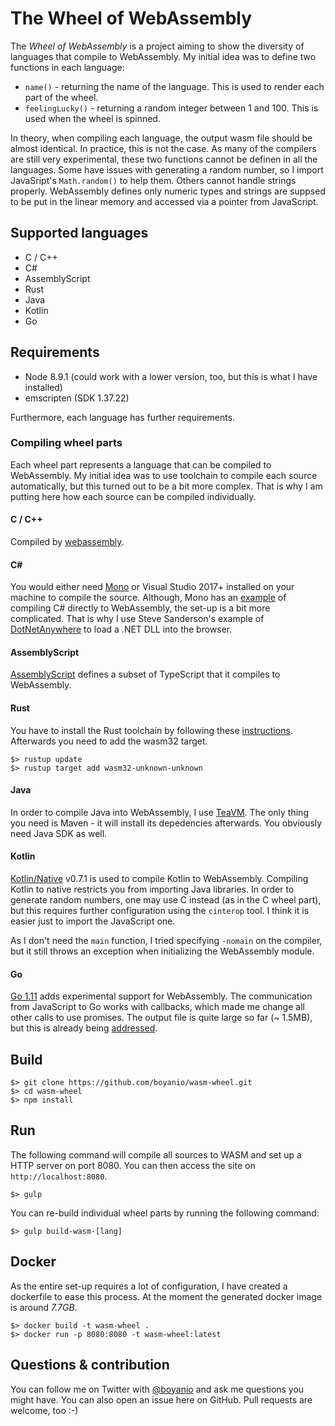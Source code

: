 # The Wheel of WebAssembly

The _Wheel of WebAssembly_ is a project aiming to show the diversity of languages that compile to WebAssembly. My initial idea was to define two functions in each language:

- `name()` - returning the name of the language. This is used to render each part of the wheel.
- `feelingLucky()` - returning a random integer between 1 and 100. This is used when the wheel is spinned.

In theory, when compiling each language, the output wasm file should be almost identical. In practice, this is not the case. As many of the compilers are still very experimental, these two functions cannot be definen in all the languages. Some have issues with generating a random number, so I import JavaSript's `Math.random()` to help them. Others cannot handle strings properly. WebAssembly defines only numeric types and strings are suppsed to be put in the linear memory and accessed via a pointer from JavaScript.

## Supported languages

- C / C++
- C#
- AssemblyScript
- Rust
- Java
- Kotlin
- Go

## Requirements

- Node 8.9.1 (could work with a lower version, too, but this is what I have installed)
- emscripten (SDK 1.37.22)

Furthermore, each language has further requirements.

### Compiling wheel parts

Each wheel part represents a language that can be compiled to WebAssembly. My initial idea was to use toolchain to compile each source automatically, but this turned out to be a bit more complex. That is why I am putting here how each source can be compiled individually.

#### C / C++

Compiled by [webassembly](https://www.npmjs.com/package/webassembly).

#### C#

You would either need [Mono](http://www.mono-project.com/docs/) or Visual Studio 2017+ installed on your machine to compile the source. Although, Mono has an [example](http://www.mono-project.com/news/2017/08/09/hello-webassembly/) of compiling C# directly to WebAssembly, the set-up is a bit more complicated. That is why I use Steve Sanderson's example of [DotNetAnywhere](https://github.com/SteveSanderson/Blazor/tree/150aeeb0965bd4b7a24412d239d836016c6b4238) to load a .NET DLL into the browser.

#### AssemblyScript

[AssemblyScript](https://www.npmjs.com/package/assemblyscript) defines a subset of TypeScript that it compiles to WebAssembly.

#### Rust

You have to install the Rust toolchain by following these [instructions](https://www.rust-lang.org/en-US/install.html). Afterwards you need to add the wasm32 target.

```
$> rustup update
$> rustup target add wasm32-unknown-unknown
```

#### Java

In order to compile Java into WebAssembly, I use [TeaVM](http://teavm.org/). The only thing you need is Maven - it will install its depedencies afterwards. You obviously need Java SDK as well.

#### Kotlin

[Kotlin/Native](https://github.com/JetBrains/kotlin-native/) v0.7.1 is used to compile Kotlin to WebAssembly. Compiling Kotlin to native restricts you from importing Java libraries. In order to generate random numbers, one may use C instead (as in the C wheel part), but this requires further configuration using the `cinterop` tool. I think it is easier just to import the JavaScript one.

As I don't need the `main` function, I tried specifying `-nomain` on the compiler, but it still throws an exception when initializing the WebAssembly module.

#### Go

[Go 1.11](https://tip.golang.org/doc/go1.11) adds experimental support for WebAssembly. The communication from JavaScript to Go works with callbacks, which made me change all other calls to use promises. The output file is quite large so far (~ 1.5MB), but this is already being [addressed](https://github.com/golang/go/issues/6853).

## Build

```
$> git clone https://github.com/boyanio/wasm-wheel.git
$> cd wasm-wheel
$> npm install
```

## Run

The following command will compile all sources to WASM and set up a HTTP server on port 8080. You can then access the site on `http://localhost:8080`.

```
$> gulp
```

You can re-build individual wheel parts by running the following command:

```
$> gulp build-wasm-[lang]
```

## Docker

As the entire set-up requires a lot of configuration, I have created a dockerfile to ease this process. At the moment the generated docker image is around _7.7GB_.

```
$> docker build -t wasm-wheel .
$> docker run -p 8080:8080 -t wasm-wheel:latest
```

## Questions & contribution

You can follow me on Twitter with [@boyanio](https://twitter.com/boyanio) and ask me questions you might have. You can also open an issue here on GitHub. Pull requests are welcome, too :-)
